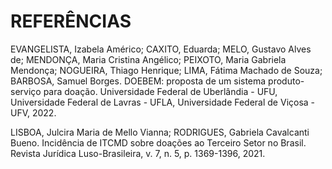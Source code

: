 # REFERÊNCIAS

EVANGELISTA, Izabela Américo; CAXITO, Eduarda; MELO, Gustavo Alves de; MENDONÇA, Maria Cristina Angélico; PEIXOTO, Maria Gabriela Mendonça; NOGUEIRA, Thiago Henrique; LIMA, Fátima Machado de Souza; BARBOSA, Samuel Borges. DOEBEM: proposta de um sistema produto-serviço para doação. Universidade Federal de Uberlândia - UFU, Universidade Federal de Lavras - UFLA, Universidade Federal de Viçosa - UFV, 2022.

LISBOA, Julcira Maria de Mello Vianna; RODRIGUES, Gabriela Cavalcanti Bueno. Incidência de ITCMD sobre doações ao Terceiro Setor no Brasil. Revista Jurídica Luso-Brasileira, v. 7, n. 5, p. 1369-1396, 2021.
